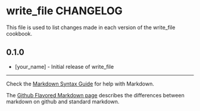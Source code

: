 # write_file CHANGELOG

This file is used to list changes made in each version of the write_file cookbook.

## 0.1.0
- [your_name] - Initial release of write_file

- - -
Check the [Markdown Syntax Guide](http://daringfireball.net/projects/markdown/syntax) for help with Markdown.

The [Github Flavored Markdown page](http://github.github.com/github-flavored-markdown/) describes the differences between markdown on github and standard markdown.
